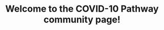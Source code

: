 ---
display-name: "COVID-19"

title: "Welcome to the COVID-10 Pathway community page!"

description: "This special subset of disease pathways is being highlighted during the current COVID-19 crisis. This content is released under a CC0 waiver to be freely used, re-used and distributed. Let us know if you add a new pathway or want to recommend one for this collection. A paper about this project was published in Scientific Data: [Ostaszewski, et al., Scientific data 7.1 (2020): 1-4](http://dx.doi.org/10.1038/s41597-020-0477-8).
A more recent, longer paper from the whole community is available on bioRxiv: [Ostaszewski, et al., bioRxiv 2020.10.26.356014](https://www.biorxiv.org/content/10.1101/2020.10.26.356014v1)."

short-description: "This special subset of disease pathways is being highlighted during the current COVID-19 crisis. This content is released under a CC0 waiver to be freely used, re-used and distributed. Let us know if you add a new pathway or want to recommend one for this collection."

logo: "../assets/img/COVID19-dmap-project.svg"

logo-link: "https://covid.pages.uni.lu/"

support:

contribute: "We are helping to coordinate an international effort to build and curate pathway models relevant to the COVID-19 pandemic. If you find or add a pathway at WikiPathways that should be included in this collection, please let us know. Resources to get started:

* [Growing collection of COVID-19 pathways](https://www.wikipathways.org/index.php/Portal:Disease/COVIDPathways)

* [Published pathway figures related to COVID-19](https://gladstone-bioinformatics.shinyapps.io/shiny-covidpathways/)

* [Protein sequence alignments of SARS-CoV-2](https://alexanderpico.github.io/SARS-CoV-2_Alignments/)

* [COVID-19 disease map initiative](https://covid.pages.uni.lu/map_curation): a broader community of pathway curators working with WikiPathways, Pathway Commons, Reactome, Cell Designer and more.

* [Human Coronavirus protein identifiers](https://egonw.github.io/SARS-CoV-2-Queries/sparql/virusProteinsAll.code.html) and [SARS-CoV-2 protein identifiers](https://egonw.github.io/SARS-CoV-2-Queries/sparql/virusProteins.code.html)

* [PubChem list of the COVID-19 Portal pathways](https://pubchem.ncbi.nlm.nih.gov/#query=coronavirus&tab=pathway)

* [KG COVID-19](https://knowledge-graph-hub.github.io/kg-covid-19-dashboard/): a knowledge graph aggregating many sources as RDF"

community-tag: COVID19
---